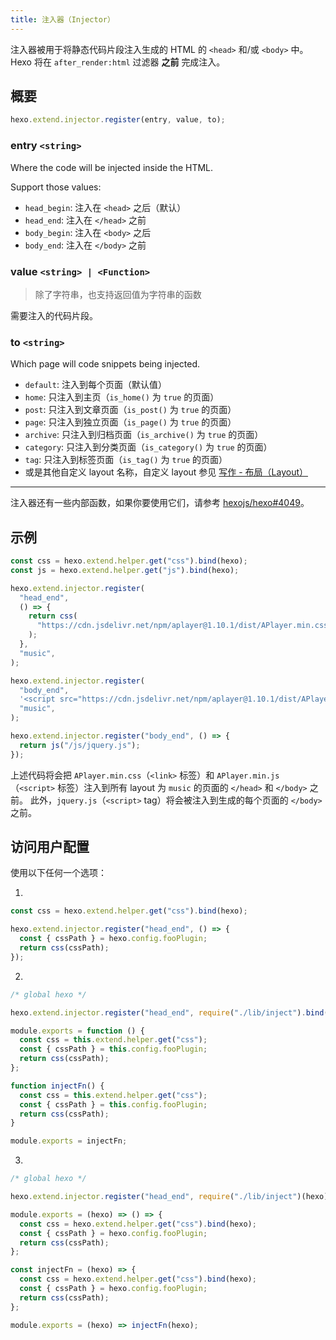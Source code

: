 ```yaml
---
title: 注入器（Injector）
---
```


注入器被用于将静态代码片段注入生成的 HTML 的 `<head>` 和/或 `<body>` 中。 Hexo 将在 `after_render:html` 过滤器 **之前** 完成注入。

## 概要

```js
hexo.extend.injector.register(entry, value, to);
```

### entry `<string>`

Where the code will be injected inside the HTML.

Support those values:

- `head_begin`: 注入在 `<head>` 之后（默认）
- `head_end`: 注入在 `</head>` 之前
- `body_begin`: 注入在 `<body>` 之后
- `body_end`: 注入在 `</body>` 之前

### value `<string> | <Function>`

> 除了字符串，也支持返回值为字符串的函数

需要注入的代码片段。

### to `<string>`

Which page will code snippets being injected.

- `default`: 注入到每个页面（默认值）
- `home`: 只注入到主页（`is_home()` 为 `true` 的页面）
- `post`: 只注入到文章页面（`is_post()` 为 `true` 的页面）
- `page`: 只注入到独立页面（`is_page()` 为 `true` 的页面）
- `archive`: 只注入到归档页面（`is_archive()` 为 `true` 的页面）
- `category`: 只注入到分类页面（`is_category()` 为 `true` 的页面）
- `tag`: 只注入到标签页面（`is_tag()` 为 `true` 的页面）
- 或是其他自定义 layout 名称，自定义 layout 参见 [写作 - 布局（Layout）](/zh-cn/docs/writing#布局（Layout）)

---

注入器还有一些内部函数，如果你要使用它们，请参考 [hexojs/hexo#4049](https://github.com/hexojs/hexo/pull/4049)。

## 示例

```js
const css = hexo.extend.helper.get("css").bind(hexo);
const js = hexo.extend.helper.get("js").bind(hexo);

hexo.extend.injector.register(
  "head_end",
  () => {
    return css(
      "https://cdn.jsdelivr.net/npm/aplayer@1.10.1/dist/APlayer.min.css",
    );
  },
  "music",
);

hexo.extend.injector.register(
  "body_end",
  '<script src="https://cdn.jsdelivr.net/npm/aplayer@1.10.1/dist/APlayer.min.js">',
  "music",
);

hexo.extend.injector.register("body_end", () => {
  return js("/js/jquery.js");
});
```

上述代码将会把 `APlayer.min.css`（`<link>` 标签）和 `APlayer.min.js` （`<script>` 标签）注入到所有 layout 为 `music` 的页面的 `</head>` 和 `</body>` 之前。 此外，`jquery.js`（`<script>` tag）将会被注入到生成的每个页面的 `</body>` 之前。

## 访问用户配置

使用以下任何一个选项：

1.

```js
const css = hexo.extend.helper.get("css").bind(hexo);

hexo.extend.injector.register("head_end", () => {
  const { cssPath } = hexo.config.fooPlugin;
  return css(cssPath);
});
```

2.

```js index.js
/* global hexo */

hexo.extend.injector.register("head_end", require("./lib/inject").bind(hexo));
```

```js lib/inject.js
module.exports = function () {
  const css = this.extend.helper.get("css");
  const { cssPath } = this.config.fooPlugin;
  return css(cssPath);
};
```

```js lib/inject.js
function injectFn() {
  const css = this.extend.helper.get("css");
  const { cssPath } = this.config.fooPlugin;
  return css(cssPath);
}

module.exports = injectFn;
```

3.

```js index.js
/* global hexo */

hexo.extend.injector.register("head_end", require("./lib/inject")(hexo));
```

```js lib/inject.js
module.exports = (hexo) => () => {
  const css = hexo.extend.helper.get("css").bind(hexo);
  const { cssPath } = hexo.config.fooPlugin;
  return css(cssPath);
};
```

```js lib/inject.js
const injectFn = (hexo) => {
  const css = hexo.extend.helper.get("css").bind(hexo);
  const { cssPath } = hexo.config.fooPlugin;
  return css(cssPath);
};

module.exports = (hexo) => injectFn(hexo);
```
